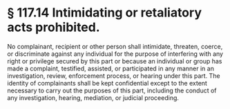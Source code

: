 # § 117.14   Intimidating or retaliatory acts prohibited.

No complainant, recipient or other person shall intimidate, threaten, coerce, or discriminate against any individual for the purpose of interfering with any right or privilege secured by this part or because an individual or group has made a complaint, testified, assisted, or participated in any manner in an investigation, review, enforcement process, or hearing under this part. The identity of complainants shall be kept confidential except to the extent necessary to carry out the purposes of this part, including the conduct of any investigation, hearing, mediation, or judicial proceeding.




